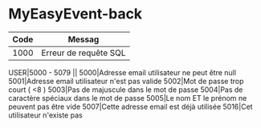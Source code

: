 # MyEasyEvent-back

| Code |        Messag         |
| :--: | :-------------------: |
| 1000 | Erreur de requête SQL |

USER|5000 - 5079
||
5000|Adresse email utilisateur ne peut être null
5001|Adresse email utilisateur n'est pas valide
5002|Mot de passe trop court ( <8 )
5003|Pas de majuscule dans le mot de passe
5004|Pas de caractère spéciaux dans le mot de passe
5005|Le nom ET le prénom ne peuvent pas être vide
5007|Cette adresse email est déjà utilisée
5016|Cet utilisateur n'existe pas
